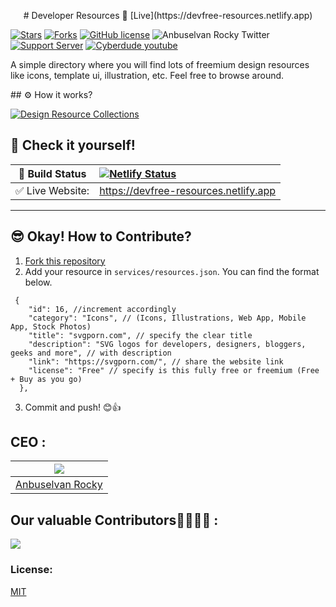 <p align="center" >
# Developer Resources 🎉 [Live](https://devfree-resources.netlify.app)

[![Stars](https://img.shields.io/github/stars/anburocky3/developer-resources)](https://github.com/anburocky3/developer-resources)
[![Forks](https://img.shields.io/github/forks/anburocky3/developer-resources)](https://github.com/anburocky3/developer-resources)
[![GitHub license](https://img.shields.io/github/license/anburocky3/developer-resources)](https://github.com/anburocky3/developer-resources)
![Anbuselvan Rocky Twitter](https://img.shields.io/twitter/url?style=social&url=https%3A%2F%2Fgithub.com%2Fanburocky3%2Fdeveloper-resources)
[![Support Server](https://img.shields.io/discord/742347296091537448.svg?label=Discord&logo=Discord&colorB=7289da)](https://discord.gg/6ktMR65YMy)
[![Cyberdude youtube](https://img.shields.io/youtube/channel/subscribers/UCteUj8bL1ppZcS70UCWrVfw?style=social)](https://www.youtube.com/c/cyberdudenetworks)

A simple directory where you will find lots of freemium design resources like
icons, template ui, illustration, etc. Feel free to browse around.
</p>
## ⚙️ How it works?

[![Design Resource Collections](./screenshots/presentation.gif)](https://devfree-resources.netlify.app)

## 🎉 Check it yourself!

| 🚧 Build Status  | [![Netlify Status](https://api.netlify.com/api/v1/badges/c0db2fce-a58c-4a21-9457-217bb99cbef4/deploy-status)](https://app.netlify.com/sites/devfree-resources/deploys) |
| ---------------- | :--------------------------------------------------------------------------------------------------------------------------------------------------------------------- |
| ✅ Live Website: | https://devfree-resources.netlify.app                                                                                                                                  |

---

## 😎 Okay! How to Contribute?

1. [Fork this repository](https://github.com/anburocky3/developer-resources/fork)
2. Add your resource in `services/resources.json`. You can find the format
   below.

```jsonc
 {
    "id": 16, //increment accordingly
    "category": "Icons", // (Icons, Illustrations, Web App, Mobile App, Stock Photos)
    "title": "svgporn.com", // specify the clear title
    "description": "SVG logos for developers, designers, bloggers, geeks and more", // with description
    "link": "https://svgporn.com/", // share the website link
    "license": "Free" // specify is this fully free or freemium (Free + Buy as you go)
  },
```

3. Commit and push! 😊👍



## CEO :

| <img src = "https://avatars.githubusercontent.com/u/15264938?v=4"> |
| :----------------------------------------------------------:       |
|         [Anbuselvan Rocky](https://github.com/anburocky3)          |                        


## Our valuable Contributors👩‍💻👨‍💻 :

<a href="https://github.com/anburocky3/developer-resources/graphs/contributors">
  <img src="https://contributors-img.web.app/image?repo=anburocky3/developer-resources" />
</a>

### License:

[MIT](./LICENSE)
